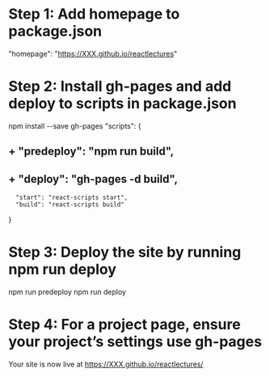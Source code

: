 # Step 1: Add homepage to package.json
 "homepage": "https://XXX.github.io/reactlectures"

# Step 2: Install gh-pages and add deploy to scripts in package.json
 npm install --save gh-pages
   "scripts": {
## + "predeploy": "npm run build",
## + "deploy": "gh-pages -d build",
      "start": "react-scripts start",
      "build": "react-scripts build"
   }

# Step 3: Deploy the site by running npm run deploy

npm run predeploy
npm run deploy

# Step 4: For a project page, ensure your project’s settings use gh-pages

Your site is now live at https://XXX.github.io/reactlectures/
